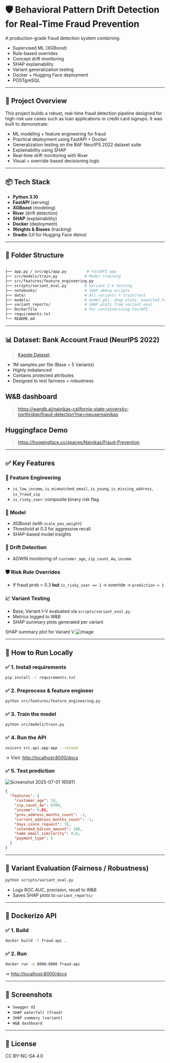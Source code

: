 # 🛡️ Behavioral Pattern Drift Detection for Real-Time Fraud Prevention

A production-grade fraud detection system combining:

* Supervised ML (XGBoost)
* Rule-based overrides
* Concept drift monitoring
* SHAP explainability
* Variant generalization testing
* Docker + Hugging Face deployment
* POSTgreSQL

---

## 🚀 Project Overview

This project builds a robust, real-time fraud detection pipeline designed for high-risk use cases such as loan applications or credit card signups. It was built to demonstrate:

* ML modeling + feature engineering for fraud
* Practical deployment using FastAPI + Docker
* Generalization testing on the BAF NeurIPS 2022 dataset suite
* Explainability using SHAP
* Real-time drift monitoring with River
* Visual + override-based decisioning logic

---

## 📦 Tech Stack

* **Python 3.10**
* **FastAPI** (serving)
* **XGBoost** (modeling)
* **River** (drift detection)
* **SHAP** (explainability)
* **Docker** (deployment)
* **Weights & Biases** (tracking)
* **Gradio** (UI for Hugging Face demo)

---

## 📂 Folder Structure

```bash
.
├── app.py / src/api/app.py         # FastAPI app
├── src/models/train.py            # Model training
├── src/features/feature_engineering.py
├── scripts/variant_eval.py        # Variant I-V testing
├── notebooks/                     # SHAP debug scripts
├── data/                          # All variants + train/test
├── models/                        # model.pkl, shap plots, expected_features.pkl
├── variant_reports/               # SHAP plots from variant eval
├── Dockerfile                     # For containerizing FastAPI
├── requirements.txt
└── README.md
```

---

## 📊 Dataset: Bank Account Fraud (NeurIPS 2022)

> [Kaggle Dataset](https://www.kaggle.com/datasets/sgpjesus/bank-account-fraud-dataset-neurips-2022)

* 1M samples per file (Base + 5 Variants)
* Highly imbalanced
* Contains protected attributes
* Designed to test fairness + robustness

## W&B dashboard
> https://wandb.ai/nainikas-california-state-university-northridge/fraud-detection?nw=nwusernainikas

## Huggingface Demo
> https://huggingface.co/spaces/Nainikas/Fraud-Prevention
---

## ✅ Key Features

### 🧠 Feature Engineering

* `is_low_income`, `is_mismatched_email`, `is_young`, `is_missing_address`, `is_fraud_zip`
* `is_risky_user`: composite binary risk flag

### 🎯 Model

* XGBoost (with `scale_pos_weight`)
* Threshold at 0.3 for aggressive recall
* SHAP-based model insights

### 🔁 Drift Detection

* ADWIN monitoring of `customer_age`, `zip_count_4w`, `income`

### 🛡️ Risk Rule Overrides

* If fraud prob < 0.3 **but** `is_risky_user == 1` → override → `prediction = 1`

### 📈 Variant Testing

* Base, Variant I–V evaluated via `scripts/variant_eval.py`
* Metrics logged to W\&B
* SHAP summary plots generated per variant

SHAP summary plot for Variant V
![image](https://github.com/user-attachments/assets/b2f455dd-d434-482c-9ed9-a99beb7493a9)

---

## 🧪 How to Run Locally

### ✅ 1. Install requirements

```bash
pip install -r requirements.txt
```

### ✅ 2. Preprocess & feature engineer

```bash
python src/features/feature_engineering.py
```

### ✅ 3. Train the model

```bash
python src/models/train.py
```

### ✅ 4. Run the API

```bash
uvicorn src.api.app:app --reload
```

→ Visit: [http://localhost:8000/docs](http://localhost:8000/docs)

### ✅ 5. Test prediction

![Screenshot 2025-07-01 165811](https://github.com/user-attachments/assets/67145f34-daf0-4fd1-8360-e4ddded5e82b)


```json
{
  "features": {
    "customer_age": 18,
    "zip_count_4w": 6700,
    "income": 0.01,
    "prev_address_months_count": -1,
    "current_address_months_count": -1,
    "days_since_request": 78,
    "intended_balcon_amount": 108,
    "name_email_similarity": 0.0,
    "payment_type": 5
  }
}
```

---

## 🧪 Variant Evaluation (Fairness / Robustness)

```bash
python scripts/variant_eval.py
```

* Logs ROC AUC, precision, recall to W\&B
* Saves SHAP plots to `variant_reports/`

---

## 🐳 Dockerize API

### ✅ 1. Build

```bash
docker build -t fraud-api .
```

### ✅ 2. Run

```bash
docker run -p 8000:8000 fraud-api
```

→ [http://localhost:8000/docs](http://localhost:8000/docs)

---

## 📸 Screenshots

* `Swagger UI`
* `SHAP waterfall (fraud)`
* `SHAP summary (variant)`
* `W&B dashboard`

---


## 📄 License

CC BY-NC-SA 4.0
